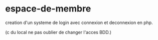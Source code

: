 # espace-de-membre

creation d'un systeme de login avec connexion et deconnexion en php.

(c du local ne pas oublier de changer l'acces BDD.)
